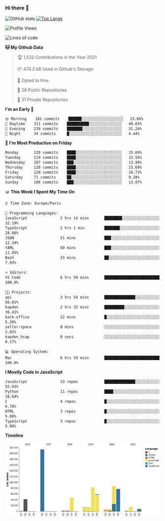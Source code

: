 ### Hi there 👋


![GitHub stats](https://github-readme-stats.vercel.app/api?username=eastkap&theme=dark&show_icons=true&count_private=true)
[![Top Langs](https://github-readme-stats.vercel.app/api/top-langs/?username=eastkap&layout=compact)](https://github.com/anuraghazra/github-readme-stats)



<!--START_SECTION:waka-->
![Profile Views](http://img.shields.io/badge/Profile%20Views-0-blue)

![Lines of code](https://img.shields.io/badge/From%20Hello%20World%20I%27ve%20Written-690601%20lines%20of%20code-blue)

**🐱 My Github Data** 

> 🏆 1,532 Contributions in the Year 2021
 > 
> 📦 474.3 kB Used in Github's Storage 
 > 
> 💼 Opted to Hire
 > 
> 📜 28 Public Repositories 
 > 
> 🔑 31 Private Repositories  
 > 
**I'm an Early 🐤** 

```text
🌞 Morning    181 commits    ██████░░░░░░░░░░░░░░░░░░░   23.66% 
🌆 Daytime    311 commits    ██████████░░░░░░░░░░░░░░░   40.65% 
🌃 Evening    239 commits    ███████░░░░░░░░░░░░░░░░░░   31.24% 
🌙 Night      34 commits     █░░░░░░░░░░░░░░░░░░░░░░░░   4.44%

```
📅 **I'm Most Productive on Friday** 

```text
Monday       120 commits    ████░░░░░░░░░░░░░░░░░░░░░   15.69% 
Tuesday      119 commits    ████░░░░░░░░░░░░░░░░░░░░░   15.56% 
Wednesday    107 commits    ███░░░░░░░░░░░░░░░░░░░░░░   13.99% 
Thursday     120 commits    ████░░░░░░░░░░░░░░░░░░░░░   15.69% 
Friday       128 commits    ████░░░░░░░░░░░░░░░░░░░░░   16.73% 
Saturday     71 commits     ██░░░░░░░░░░░░░░░░░░░░░░░   9.28% 
Sunday       100 commits    ███░░░░░░░░░░░░░░░░░░░░░░   13.07%

```


📊 **This Week I Spent My Time On** 

```text
⌚︎ Time Zone: Europe/Paris

💬 Programming Languages: 
JavaScript               2 hrs 14 mins       ████████░░░░░░░░░░░░░░░░░   32.19% 
TypeScript               2 hrs 1 min         ███████░░░░░░░░░░░░░░░░░░   28.88% 
JSON                     51 mins             ███░░░░░░░░░░░░░░░░░░░░░░   12.34% 
YAML                     50 mins             ███░░░░░░░░░░░░░░░░░░░░░░   11.95% 
Bash                     33 mins             ██░░░░░░░░░░░░░░░░░░░░░░░   7.93%

🔥 Editors: 
VS Code                  6 hrs 59 mins       █████████████████████████   100.0%

🐱‍💻 Projects: 
api                      3 hrs 54 mins       ██████████████░░░░░░░░░░░   56.01% 
kapden                   2 hrs 32 mins       █████████░░░░░░░░░░░░░░░░   36.41% 
back-office              22 mins             █░░░░░░░░░░░░░░░░░░░░░░░░   5.38% 
seller-space             8 mins              ░░░░░░░░░░░░░░░░░░░░░░░░░   2.02% 
kapden_hcap              0 secs              ░░░░░░░░░░░░░░░░░░░░░░░░░   0.17%

💻 Operating System: 
Mac                      6 hrs 59 mins       █████████████████████████   100.0%

```

**I Mostly Code in JavaScript** 

```text
JavaScript               33 repos            ██████████████░░░░░░░░░░░   55.93% 
Python                   11 repos            ████░░░░░░░░░░░░░░░░░░░░░   18.64% 
C                        4 repos             █░░░░░░░░░░░░░░░░░░░░░░░░   6.78% 
HTML                     3 repos             █░░░░░░░░░░░░░░░░░░░░░░░░   5.08% 
TypeScript               3 repos             █░░░░░░░░░░░░░░░░░░░░░░░░   5.08%

```


**Timeline**

![Chart not found](https://raw.githubusercontent.com/Eastkap/Eastkap/main/charts/bar_graph.png) 


<!--END_SECTION:waka-->

<!--
**Eastkap/eastkap** is a ✨ _special_ ✨ repository because its `README.md` (this file) appears on your GitHub profile.

Here are some ideas to get you started:

- 🔭 I’m currently working on ...
- 🌱 I’m currently learning ...
- 👯 I’m looking to collaborate on ...
- 🤔 I’m looking for help with ...
- 💬 Ask me about ...
- 📫 How to reach me: ...
- 😄 Pronouns: ...
- ⚡ Fun fact: ...
-->
